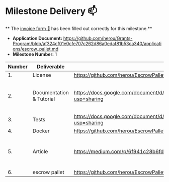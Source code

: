# Milestone Delivery :mailbox:

**
The [invoice form :pencil:](https://docs.google.com/forms/d/e/1FAIpQLSfmNYaoCgrxyhzgoKQ0ynQvnNRoTmgApz9NrMp-hd8mhIiO0A/viewform)
has been filled out correctly for this milestone.**

* **Application Document:** https://github.com/herou/Grants-Program/blob/af324cf01e0cfe707c262d86a0edaf81b53ca340/applications/escrow_pallet.md
* **Milestone Number:** 1

| Number | Deliverable              | Link                                                                                 							         | Notes |
|--------|--------------------------|------------------------------------------------------------------------------------------------------|-------|
| 1.     | License                  | https://github.com/herou/EscrowPallet/blob/eljo-prifti/escrow/LICENSE                                                                  							          |Apache |
| 2.     | Documentation & Tutorial | https://docs.google.com/document/d/1XpxfrG6Qd9AHJ7OUVv3L3D6ZcEyizGh68w7yZxN3p_A/edit?usp=sharing     | The inline documentation is the lib.rs files of [escrow-pallet](https://github.com/herou/EscrowPallet/blob/eljo-prifti/escrow/pallets/escrow/src/lib.rs)      |
| 3.     | Tests                    | https://docs.google.com/document/d/1XpxfrG6Qd9AHJ7OUVv3L3D6ZcEyizGh68w7yZxN3p_A/edit?usp=sharing     |       |
| 4.     | Docker                   | https://github.com/herou/EscrowPallet/blob/eljo-prifti/escrow/docker-compose.yml                                                            |        |
| 5.     | Article                  |https://medium.com/p/6f941c28b6fd/edit     							         | The article will be published once the milestone is approved      |
| 6.     | escrow pallet            |https://github.com/herou/EscrowPallet/tree/eljo-prifti/escrow       							         |       |


